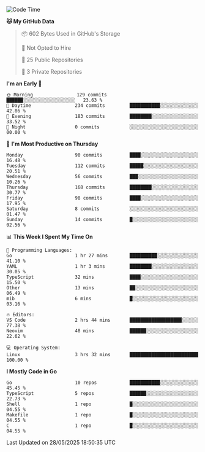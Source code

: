 <!--START_SECTION:waka-->
![Code Time](http://img.shields.io/badge/Code%20Time-1%2C249%20hrs%2040%20mins-blue)

**🐱 My GitHub Data** 

> 📦 602 Bytes Used in GitHub's Storage 
 > 
> 🚫 Not Opted to Hire
 > 
> 📜 25 Public Repositories 
 > 
> 🔑 3 Private Repositories 
 > 
**I'm an Early 🐤** 

```text
🌞 Morning                129 commits         ██████░░░░░░░░░░░░░░░░░░░   23.63 % 
🌆 Daytime                234 commits         ███████████░░░░░░░░░░░░░░   42.86 % 
🌃 Evening                183 commits         ████████░░░░░░░░░░░░░░░░░   33.52 % 
🌙 Night                  0 commits           ░░░░░░░░░░░░░░░░░░░░░░░░░   00.00 % 
```
📅 **I'm Most Productive on Thursday** 

```text
Monday                   90 commits          ████░░░░░░░░░░░░░░░░░░░░░   16.48 % 
Tuesday                  112 commits         █████░░░░░░░░░░░░░░░░░░░░   20.51 % 
Wednesday                56 commits          ███░░░░░░░░░░░░░░░░░░░░░░   10.26 % 
Thursday                 168 commits         ████████░░░░░░░░░░░░░░░░░   30.77 % 
Friday                   98 commits          ████░░░░░░░░░░░░░░░░░░░░░   17.95 % 
Saturday                 8 commits           ░░░░░░░░░░░░░░░░░░░░░░░░░   01.47 % 
Sunday                   14 commits          █░░░░░░░░░░░░░░░░░░░░░░░░   02.56 % 
```


📊 **This Week I Spent My Time On** 

```text
💬 Programming Languages: 
Go                       1 hr 27 mins        ██████████░░░░░░░░░░░░░░░   41.10 % 
YAML                     1 hr 3 mins         ████████░░░░░░░░░░░░░░░░░   30.05 % 
TypeScript               32 mins             ████░░░░░░░░░░░░░░░░░░░░░   15.50 % 
Other                    13 mins             ██░░░░░░░░░░░░░░░░░░░░░░░   06.49 % 
mib                      6 mins              █░░░░░░░░░░░░░░░░░░░░░░░░   03.16 % 

🔥 Editors: 
VS Code                  2 hrs 44 mins       ███████████████████░░░░░░   77.38 % 
Neovim                   48 mins             ██████░░░░░░░░░░░░░░░░░░░   22.62 % 

💻 Operating System: 
Linux                    3 hrs 32 mins       █████████████████████████   100.00 % 
```

**I Mostly Code in Go** 

```text
Go                       10 repos            ███████████░░░░░░░░░░░░░░   45.45 % 
TypeScript               5 repos             ██████░░░░░░░░░░░░░░░░░░░   22.73 % 
Shell                    1 repo              █░░░░░░░░░░░░░░░░░░░░░░░░   04.55 % 
Makefile                 1 repo              █░░░░░░░░░░░░░░░░░░░░░░░░   04.55 % 
C                        1 repo              █░░░░░░░░░░░░░░░░░░░░░░░░   04.55 % 
```




 Last Updated on 28/05/2025 18:50:35 UTC
<!--END_SECTION:waka-->
